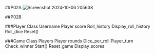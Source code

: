 ##P02A
![Screenshot 2024-10-06 205638](https://github.com/user-attachments/assets/ddb0b5b6-5f6b-43a9-9a6c-2947effc77ef)

##P02B

###Player Class
Username
Player score 
Roll_history 
Display_roll_history
Roll_dice
Reset()

###Game Class
Players
Player rounds
Dice_per_roll 
Player_turn
Check_winner 
Start()
Reset_game
Display_scores 


